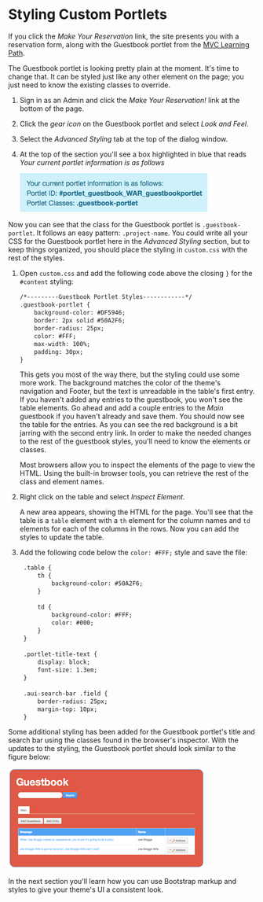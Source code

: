 # Styling Custom Portlets

If you click the *Make Your Reservation* link, the site presents you with a
reservation form, along with the Guestbook portlet from the [MVC Learning Path](/develop/learning-paths/mvc). 

The Guestbook portlet is looking pretty plain at the moment. It's time to change
that. It can be styled just like any other element on the page; you just need to
know the existing classes to override.

1.  Sign in as an Admin and click the *Make Your Reservation!* link at the bottom
    of the page.

2.  Click the *gear icon* on the Guestbook portlet and select *Look and Feel*.

3.  Select the *Advanced Styling* tab at the top of the dialog window.

4.  At the top of the section you'll see a box highlighted in blue that reads
    *Your current portlet information is as follows*

    ![Figure 1: You can view a custom portlet's class in the *Look and Feel* configuration menu.](../../images/current-portlet-info.png)

Now you can see that the class for the Guestbook portlet is
`.guestbook-portlet`. It follows an easy pattern: `.project-name`. You could
write all your CSS for the Guestbook portlet here in the *Advanced Styling*
section, but to keep things organized, you should place the styling in
`custom.css` with the rest of the styles.

1.  Open `custom.css` and add the following code above the closing `}` for the
    `#content` styling:

        /*---------Guestbook Portlet Styles------------*/
        .guestbook-portlet {
            background-color: #DF5946;
            border: 2px solid #50A2F6;
            border-radius: 25px;
            color: #FFF;
            max-width: 100%;
            padding: 30px;
        }

    This gets you most of the way there, but the styling could use some more
    work. The background matches the color of the theme's navigation and Footer,
    but the text is unreadable in the table's first entry. If you haven't
    added any entries to the guestbook, you won't see the table elements. Go
    ahead and add a couple entries to the *Main* guestbook if you haven't
    already and save them. You should now see the table for the entries. As you
    can see the red background is a bit jarring with the second entry link. In
    order to make the needed changes to the rest of the guestbook styles, you'll
    need to know the elements or classes.

    Most browsers allow you to inspect the elements of the page to view the
    HTML. Using the built-in browser tools, you can retrieve the rest of the
    class and element names.

2. Right click on the table and select *Inspect Element*.

    A new area appears, showing the HTML for the page. You'll see that the table
    is a `table` element with a `th` element for the column names and `td`
    elements for each of the columns in the rows. Now you can add the styles to
    update the table.

3. Add the following code below the `color: #FFF;` style and save the file:

        .table {
            th {
                background-color: #50A2F6;
            }

            td {
                background-color: #FFF;
                color: #000;
            }
        }

        .portlet-title-text {
            display: block;
            font-size: 1.3em;
        }

        .aui-search-bar .field {
            border-radius: 25px;
            margin-top: 10px;
        }

Some additional styling has been added for the Guestbook portlet's title and
search bar using the classes found in the browser's inspector. With the updates
to the styling, the Guestbook portlet should look similar to the figure below:

![Figure 1: The Guestbook portlet's styles now complement the theme.](../../images/guestbook-portlet-fin.png)

In the next section you'll learn how you can use Bootstrap markup and styles to
give your theme's UI a consistent look.
